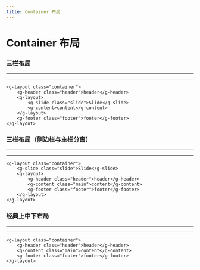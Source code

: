 ```yaml
---
title: Container 布局
---
```


# Container 布局

### 三栏布局

---

<container-demo-a></container-demo-a>

---
```
<g-layout class="container">
    <g-header class="header">header</g-header>
    <g-layout>
        <g-slide class="slide">Slide</g-slide>
        <g-content>content</g-content>
    </g-layout>
    <g-footer class="footer">footer</g-footer>
</g-layout>
```

### 三栏布局（侧边栏与主栏分离）

---
<container-demo-c></container-demo-c>

---
```
<g-layout class="container">
    <g-slide class="slide">Slide</g-slide>
    <g-layout>
        <g-header class="header">header</g-header>
        <g-content class="main">content</g-content>
        <g-footer class="footer">footer</g-footer>
    </g-layout>           
</g-layout>
```

### 经典上中下布局

---

<container-demo-b></container-demo-b>

---
```
<g-layout class="container">
    <g-header class="header">header</g-header>
    <g-content class="main">content</g-content>
    <g-footer class="footer">footer</g-footer>
</g-layout>
```

